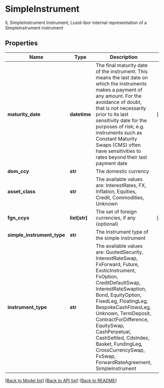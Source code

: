 # SimpleInstrument

IL SimpleInstrument Instrument; Lusid-ibor internal representation of a SimpleInstrument instrument

## Properties
Name | Type | Description | Notes
------------ | ------------- | ------------- | -------------
**maturity_date** | **datetime** | The final maturity date of the instrument. This means the last date on which the instruments makes a payment of any amount.  For the avoidance of doubt, that is not necessarily prior to its last sensitivity date for the purposes of risk; e.g. instruments such as  Constant Maturity Swaps (CMS) often have sensitivities to rates beyond their last payment date | [optional] 
**dom_ccy** | **str** | The domestic currency | 
**asset_class** | **str** | The available values are: InterestRates, FX, Inflation, Equities, Credit, Commodities, Unknown | 
**fgn_ccys** | **list[str]** | The set of foreign currencies, if any (optional) | [optional] 
**simple_instrument_type** | **str** | The Instrument type of the simple instrument | 
**instrument_type** | **str** | The available values are: QuotedSecurity, InterestRateSwap, FxForward, Future, ExoticInstrument, FxOption, CreditDefaultSwap, InterestRateSwaption, Bond, EquityOption, FixedLeg, FloatingLeg, BespokeCashFlowsLeg, Unknown, TermDeposit, ContractForDifference, EquitySwap, CashPerpetual, CashSettled, CdsIndex, Basket, FundingLeg, CrossCurrencySwap, FxSwap, ForwardRateAgreement, SimpleInstrument | 

[[Back to Model list]](../README.md#documentation-for-models) [[Back to API list]](../README.md#documentation-for-api-endpoints) [[Back to README]](../README.md)


